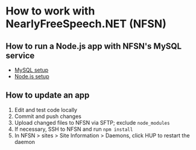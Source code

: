 # How to work with NearlyFreeSpeech.NET (NFSN)

## How to run a Node.js app with NFSN's MySQL service

* [MySQL setup](https://members.nearlyfreespeech.net/faq?keywords=mysql&form=1)
* [Node.js setup](https://stackoverflow.com/questions/7373779/nodejs-on-nearlyfreespeech)

## How to update an app

1. Edit and test code locally
2. Commit and push changes
3. Upload changed files to NFSN via SFTP; exclude `node_modules`
4. If necessary, SSH to NFSN and run `npm install`
5. In NFSN > sites > Site Information > Daemons, click HUP to restart the daemon